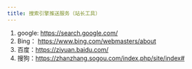 ```yaml
---
title: 搜索引擎推送服务（站长工具）
---
```


1. google: https://search.google.com/
2. Bing： https://www.bing.com/webmasters/about
3. 百度：https://ziyuan.baidu.com/
4. 搜狗：https://zhanzhang.sogou.com/index.php/site/index#